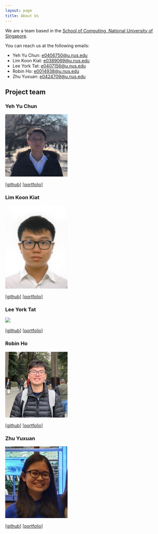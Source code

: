 ```yaml
---
layout: page
title: About Us
---
```


We are a team based in the [School of Computing, National University of Singapore](http://www.comp.nus.edu.sg).

You can reach us at the following emails:

* Yeh Yu Chun: e0406750@u.nus.edu
* Lim Koon Kiat: e0389069@u.nus.edu
* Lee York Tat: e0407156@u.nus.edu
* Robin Ho: e0014938@u.nus.edu
* Zhu Yuxuan: e0424709@u.nus.edu

## Project team

### Yeh Yu Chun

<img src="images/peter-yeh.png" width="200px">

[[github](https://github.com/peter-yeh)]
[[portfolio](team/peter-yeh.md)]


### Lim Koon Kiat

<img src="images/limkoonkiat.png" width="200px">

[[github](http://github.com/limkoonkiat)]
[[portfolio](team/limkoonkiat.md)]

### Lee York Tat

<img src="images/leeyorktat.png" width="200px">

[[github](http://github.com/leeyorktat)]
[[portfolio](team/leeyorktat.md)]

### Robin Ho

<img src="images/robinho98.png" width="200px">

[[github](http://github.com/robinho98)]
[[portfolio](team/robinho98.md)]

### Zhu Yuxuan

<img src="images/yuxuanxc.png" width="200px">

[[github](http://github.com/yuxuanxc)]
[[portfolio](team/yuxuanxc.md)]
